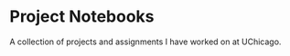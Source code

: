 Project Notebooks
=======================

A collection of projects and assignments I have worked on at UChicago.